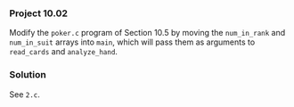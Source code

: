 ### Project 10.02
Modify the `poker.c` program of Section 10.5 by moving the `num_in_rank` and
`num_in_suit` arrays into `main`, which will pass them as arguments to
`read_cards` and `analyze_hand`.

### Solution
See `2.c`.
